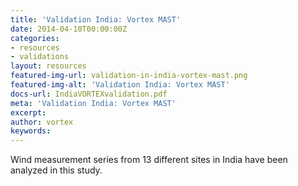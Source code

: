 ```yaml
---
title: 'Validation India: Vortex MAST'
date: 2014-04-10T00:00:00Z
categories:
- resources
- validations
layout: resources
featured-img-url: validation-in-india-vortex-mast.png
featured-img-alt: 'Validation India: Vortex MAST'
docs-url: IndiaVORTEXvalidation.pdf
meta: 'Validation India: Vortex MAST'
excerpt: 
author: vortex
keywords: 
---
```


Wind measurement series from 13 different sites in India have been analyzed in this study. 
